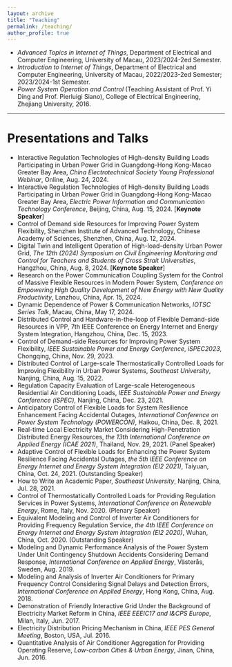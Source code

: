 ```yaml
---
layout: archive
title: "Teaching"
permalink: /teaching/
author_profile: true
---
```






- *Advanced Topics in Internet of Things*, Department of Electrical and Computer Engineering, University of Macau, 2023/2024-2ed Semester.
- *Introduction to Internet of Things*, Department of Electrical and Computer Engineering, University of Macau, 2022/2023-2ed Semester; 2023/2024-1st Semester.
- *Power System Operation and Control* (Teaching Assistant of Prof. Yi Ding and Prof. Pierluigi Siano), College of Electrical Engineering, Zhejiang University, 2016.





------

# Presentations and Talks

- Interactive Regulation Technologies of High-density Building Loads Participating in Urban Power Grid in Guangdong-Hong Kong-Macao Greater Bay Area, *China Electrotechnical Society Young Professional Webinar*, Online, Aug. 24, 2024.
- Interactive Regulation Technologies of High-density Building Loads Participating in Urban Power Grid in Guangdong-Hong Kong-Macao Greater Bay Area, *Electric Power Information and Communication Technology Conference*, Beijing, China, Aug. 15, 2024. [**Keynote Speaker**]
- Control of Demand side Resources for Improving Power System Flexibility, Shenzhen Institute of Advanced Technology, Chinese Academy of Sciences, Shenzhen, China, Aug. 12, 2024.
- Digital Twin and Intelligent Operation of High-load-density Urban Power Grid, *The 12th (2024) Symposium on Civil Engineering Monitoring and Control for Teachers and Students of Cross Strait Universities*, Hangzhou, China, Aug. 8, 2024. [**Keynote Speaker**]
- Research on the Power Communication Coupling System for the Control of Massive Flexible Resources in Modern Power System, *Conference on Empowering High Quality Development of New Energy with New Quality Productivity*, Lanzhou, China, Apr. 15, 2024.
- Dynamic Dependence of Power & Communication Networks, *IOTSC Series Talk*, Macau, China, May 17, 2024.
- Distributed Control and Hardware-in-the-loop of Flexible Demand-side Resources in VPP, 7th IEEE Conference on Energy Internet and Energy System Integration, Hangzhou, China, Dec. 15, 2023.
- Control of Demand-side Resources for Improving Power System Flexibility, *IEEE Sustainable Power and Energy Conference*, *iSPEC2023*, Chongqing, China, Nov. 29, 2023.
- Distributed Control of Large-scale Thermostatically Controlled Loads for Improving Flexibility in Urban Power Systems, *Southeast University*, Nanjing, China, Aug. 15, 2022.
- Regulation Capacity Evaluation of Large-scale Heterogeneous Residential Air Conditioning Loads, *IEEE Sustainable Power and Energy Conference (iSPEC)*, Nanjing, China, Dec. 23, 2021.
- Anticipatory Control of Flexible Loads for System Resilience Enhancement Facing Accidental Outages, *International Conference on Power System Technology (POWERCON)*, Haikou, China, Dec. 8, 2021.
- Real-time Local Electricity Market Considering High-Penetration Distributed Energy Resources, *the 13th International Conference on Applied Energy (ICAE 2021)*, Thailand, Nov. 29, 2021. (Panel Speaker)
- Adaptive Control of Flexible Loads for Enhancing the Power System Resilience Facing Accidental Outages, *the 5th IEEE Conference on Energy Internet and Energy System Integration (EI2 2021)*, Taiyuan, China, Oct. 24, 2021. (Outstanding Speaker)
- How to Write an Academic Paper, *Southeast University*, Nanjing, China, Jul. 28, 2021.
- Control of Thermostatically Controlled Loads for Providing Regulation Services in Power Systems, *International Conference on Renewable Energy*, Rome, Italy, Nov. 2020. (Plenary Speaker)
- Equivalent Modeling and Control of Inverter Air Conditioners for Providing Frequency Regulation Service, *the 4th IEEE Conference on Energy Internet and Energy System Integration (EI2 2020)*, Wuhan, China, Oct. 2020. (Outstanding Speaker)
- Modeling and Dynamic Performance Analysis of the Power System Under Unit Contingency Shutdown Accidents Considering Demand Response, *International Conference on Applied Energy*, Västerås, Sweden, Aug. 2019.
- Modeling and Analysis of Inverter Air Conditioners for Primary Frequency Control Considering Signal Delays and Detection Errors, *International Conference on Applied Energy*, Hong Kong, China, Aug. 2018.
- Demonstration of Friendly Interactive Grid Under the Background of Electricity Market Reform in China, *IEEE EEEIC17 and I&CPS Europe*, Milan, Italy, Jun. 2017.
- Electricity Distribution Pricing Mechanism in China, *IEEE PES General Meeting*, Boston, USA, Jul. 2016.
- Quantitative Analysis of Air Conditioner Aggregation for Providing Operating Reserve, *Low-carbon Cities & Urban Energy*, Jinan, China, Jun. 2016.

